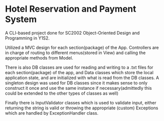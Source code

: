# Hotel Reservation and Payment System
A CLI-based project done for SC2002 Object-Oriented Design and Programming in Y1S2. 

Utilized a MVC design for each section(package) of the App. Controllers are in charge of routing to different menus(stored in View) and calling the appropriate methods from Model. 

There is also DB classes are used for reading and writing to a .txt files for each section(package) of the app, and Data classes which store the local application state, and are initialized with what is read from the DB classes. A singleton design was used for DB classes since it makes sense to only construct it once and use the same instance if necessary(admittedly this could be extended to the other types of classes as well)

Finally there is InputValidator classes which is used to validate input, either returning the string is valid or throwing the appropriate (custom) Exceptions which are handled by ExceptionHandler class.
